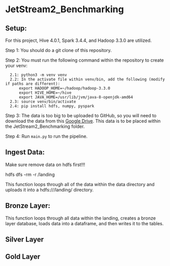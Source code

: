 # JetStream2_Benchmarking

## Setup:

For this project, Hive 4.0.1, Spark 3.4.4, and Hadoop 3.3.0 are utilized.

Step 1: You should do a git clone of this repository. 

Step 2: You must run the following command within the repository to create your venv:
```
  2.1: python3 -m venv venv
  2.2: In the activate file within venv/bin, add the following (modify if paths are different): 
      export HADOOP_HOME=~/hadoop/hadoop-3.3.0 
      export HIVE_HOME=~/hive
      export JAVA_HOME=/usr/lib/jvm/java-8-openjdk-amd64
  2.3: source venv/bin/activate
  2.4: pip install hdfs, numpy, pyspark
```

Step 3: The data is too big to be uploaded to GitHub, so you will need to download the data from this [Google Drive](https://drive.google.com/drive/folders/1ZgM2wCeNH2hSc5HEfNSniGQDmmXkhsZi?usp=drive_link). This data is to be placed within the JetStream2_Benchmarking folder.

Step 4: Run `main.py` to run the pipeline. 


## Ingest Data:

Make sure remove data on hdfs first!!!

hdfs dfs -rm -r /landing

This function loops through all of the data within the data directory and uploads it into a hdfs:///landing/ directory.

## Bronze Layer:

This function loops through all data within the landing, creates a bronze layer database, loads data into a dataframe, and then writes it to the tables. 

## Silver Layer

## Gold Layer

